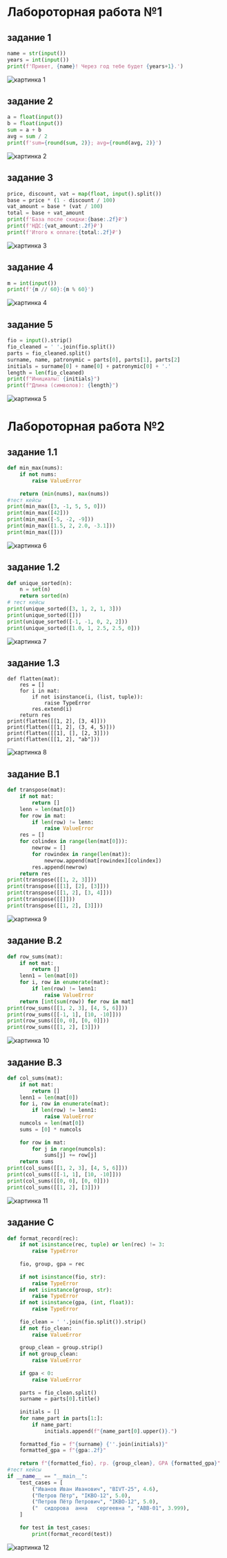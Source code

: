 # Лабороторная работа №1
## задание 1
```python
name = str(input())
years = int(input())
print(f'Привет, {name}! Через год тебе будет {years+1}.')
```
![картинка 1](./images/lab01/01ex.png)
## задание 2
```python 
a = float(input())
b = float(input())
sum = a + b
avg = sum / 2
print(f'sum={round(sum, 2)}; avg={round(avg, 2)}')
```
![картинка 2](./images/lab01/02ex.png)

## задание 3
```python
price, discount, vat = map(float, input().split())
base = price * (1 - discount / 100)
vat_amount = base * (vat / 100)
total = base + vat_amount
print(f'База после скидки:{base:.2f}₽')
print(f'НДС:{vat_amount:.2f}₽')
print(f'Итого к оплате:{total:.2f}₽')
```
![картинка 3](./images/lab01/03ex.png)

## задание 4
```python
m = int(input())
print(f'{m // 60}:{m % 60}')
```
![картинка 4](./images/lab01/04ex.png)
## задание 5
```python
fio = input().strip()
fio_cleaned = ' '.join(fio.split())
parts = fio_cleaned.split()
surname, name, patronymic = parts[0], parts[1], parts[2]
initials = surname[0] + name[0] + patronymic[0] + '.'
length = len(fio_cleaned)
print(f"Инициалы: {initials}")
print(f"Длина (символов): {length}")
```
![картинка 5](./images/lab01/05ex.png)

# Лабороторная работа №2
## задание 1.1
```python
def min_max(nums):
    if not nums:
        raise ValueError
    
    return (min(nums), max(nums))
#тест кейсы
print(min_max([3, -1, 5, 5, 0]))
print(min_max([42]))
print(min_max([-5, -2, -9]))
print(min_max([1.5, 2, 2.0, -3.1]))
print(min_max([]))
```
![картинка 6](./images/lab02/01.png)
## задание 1.2
```python
def unique_sorted(n):
    n = set(n)
    return sorted(n)
# тест кейсы
print(unique_sorted([3, 1, 2, 1, 3]))
print(unique_sorted([]))
print(unique_sorted([-1, -1, 0, 2, 2]))
print(unique_sorted([1.0, 1, 2.5, 2.5, 0]))
```
![картинка 7](./images/lab02/1_2_ex_lab02.png)

## задание 1.3
```pyhton
def flatten(mat):
    res = []
    for i in mat:
        if not isinstance(i, (list, tuple)):
            raise TypeError
        res.extend(i)
    return res
print(flatten([[1, 2], [3, 4]]))
print(flatten([[1, 2], (3, 4, 5)]))
print(flatten([[1], [], [2, 3]]))
print(flatten([[1, 2], "ab"]))
```
![картинка 8](./images/lab02/1_3_ex_lab02.png)
## задание B.1
```python
def transpose(mat):
    if not mat:
        return []
    lenn = len(mat[0])
    for row in mat:
        if len(row) != lenn:
            raise ValueError
    res = []
    for colindex in range(len(mat[0])):
        newrow = []
        for rowindex in range(len(mat)):
            newrow.append(mat[rowindex][colindex])
        res.append(newrow)
    return res
print(transpose([[1, 2, 3]]))
print(transpose([[1], [2], [3]]))
print(transpose([[1, 2], [3, 4]]))
print(transpose([[]]))
print(transpose([[1, 2], [3]]))
```
![картинка 9](./images/lab02/B1_lab02.png)

## задание B.2
```python
def row_sums(mat):
    if not mat:
        return []
    lenn1 = len(mat[0])
    for i, row in enumerate(mat):
        if len(row) != lenn1:
            raise ValueError
    return [int(sum(row)) for row in mat]
print(row_sums([[1, 2, 3], [4, 5, 6]]))
print(row_sums([[-1, 1], [10, -10]]))
print(row_sums([[0, 0], [0, 0]]))
print(row_sums([[1, 2], [3]]))
```
![картинка 10](./images/lab02/B_2_lab02.png)

## задание B.3
```python
def col_sums(mat):
    if not mat:
        return []
    lenn1 = len(mat[0])
    for i, row in enumerate(mat):
        if len(row) != lenn1:
            raise ValueError
    numcols = len(mat[0])
    sums = [0] * numcols
    
    for row in mat:
        for j in range(numcols):
            sums[j] += row[j]
    return sums
print(col_sums([[1, 2, 3], [4, 5, 6]]))
print(col_sums([[-1, 1], [10, -10]]))
print(col_sums([[0, 0], [0, 0]]))
print(col_sums([[1, 2], [3]]))
```
![картинка 11](./images/lab02/B_3_lab02.png)
## задание C
```python
def format_record(rec):
    if not isinstance(rec, tuple) or len(rec) != 3:
        raise TypeError
    
    fio, group, gpa = rec
    
    if not isinstance(fio, str):
        raise TypeError
    if not isinstance(group, str):
        raise TypeError
    if not isinstance(gpa, (int, float)):
        raise TypeError
    
    fio_clean = ' '.join(fio.split()).strip()
    if not fio_clean:
        raise ValueError
    
    group_clean = group.strip()
    if not group_clean:
        raise ValueError
    
    if gpa < 0:
        raise ValueError
    
    parts = fio_clean.split()
    surname = parts[0].title()
    
    initials = []
    for name_part in parts[1:]:
        if name_part:
            initials.append(f"{name_part[0].upper()}.")
    
    formatted_fio = f"{surname} {''.join(initials)}"
    formatted_gpa = f"{gpa:.2f}"
    
    return f"{formatted_fio}, гр. {group_clean}, GPA {formatted_gpa}"
#тест кейсы
if __name__ == "__main__":
    test_cases = [
        ("Иванов Иван Иванович", "BIVT-25", 4.6),
        ("Петров Пётр", "IKBO-12", 5.0),
        ("Петров Пётр Петрович", "IKBO-12", 5.0),
        ("  сидорова  анна   сергеевна ", "ABB-01", 3.999),
    ]
    
    for test in test_cases:
        print(format_record(test))
```
![картинка 12](./images/lab02/C_lab02.png)